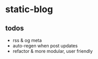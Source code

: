 # static-blog

## todos

- rss & og meta
- auto-regen when post updates
- refactor & more modular, user friendly
